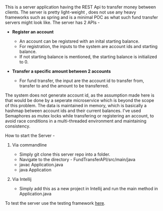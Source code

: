 This is a server application having the REST Api to transfer money between clients.
The server is pretty light-weight , does not use any heavy frameworks such as spring and is a minimal POC as what such fund transfer servers might look like.
The server has 2 APIs - 

* __Register an account__
	* An account can be registsred with an inital starting balance. 
	* For registration, the inputs to the system are account ids and starting balance.
	* If not starting balance is mentioned, the starting balance is initialized to 0.

* __Transfer a specific amount between 2 accounts__
	* For fund transfer, the input are the account id to transfer from, transfer to and the amount to be transferred.

The system does not generate account id, as the assumption made here is that would be done by a seperate 
microservice which is beyond the scope of this problem.
The data is maintained in memory, which is basically a hashmap between account ids and their current 
balances.
I've used Semaphores as mutex locks while transfering or registering an account, to avoid 
race conditions in a multi-threaded environment and maintaining consistency.

How to start the Server - 
1. Via commandline
	* Simply git clone this server repo into a folder.
	* Navigate to the directory - FundTransferAPI/src/main/java
	* javac Application.java
	* java Application

2. Via Intellij
	* Simply add this as a new project in Intellij and run the main method in Application.java

To test the server use the testing framework [here](https://github.com/kvermun/FundTransferAPITests).

   